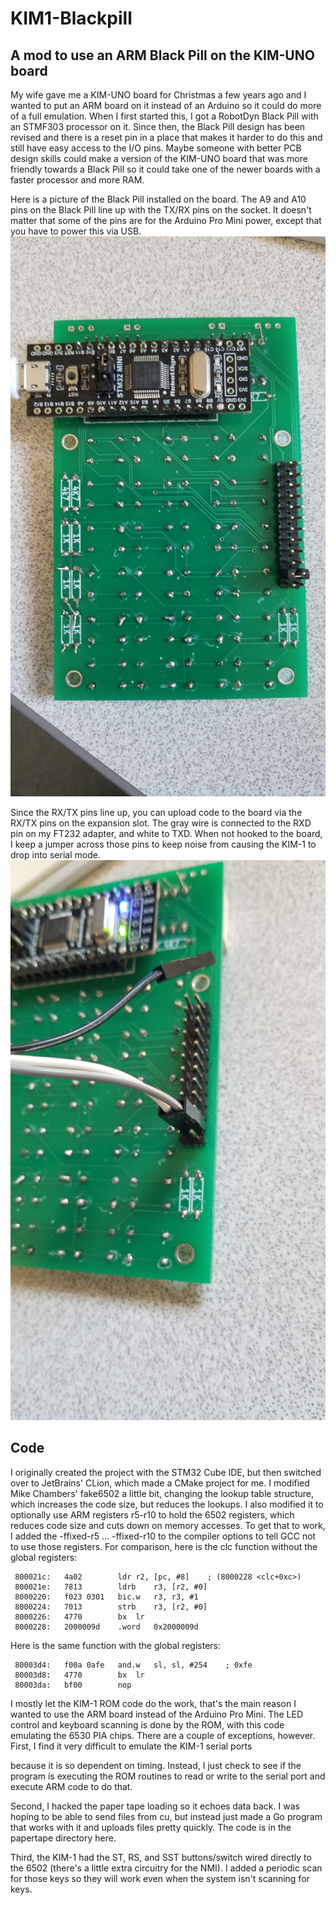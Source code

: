 # KIM1-Blackpill
## A mod to use an ARM Black Pill on the KIM-UNO board

My wife gave me a KIM-UNO board for Christmas a few years ago and
I wanted to put an ARM board on it instead of an Arduino so it could
do more of a full emulation. When I first started this, I got a RobotDyn
Black Pill with an STMF303 processor on it. Since then, the Black Pill
design has been revised and there is a reset pin in a place that
makes it harder to do this and still have easy access to the I/O pins.
Maybe someone with better PCB design skills could make a version of 
the KIM-UNO board that was more friendly towards a Black Pill so it
could take one of the newer boards with a faster processor and more RAM.

Here is a picture of the Black Pill installed on the board. The A9
and A10 pins on the Black Pill line up with the TX/RX pins on the
socket. It doesn't matter that some of the pins are for the Arduino
Pro Mini power, except that you have to power this via USB.
![RobotDyn Black Pill on KIM-UNO](images/kim1_uno_back.jpg)

Since the RX/TX pins line up, you can upload code to the board 
via the RX/TX pins on the expansion slot. The gray wire is connected
to the RXD pin on my FT232 adapter, and white to TXD. When not hooked
to the board, I keep a jumper across those pins to keep noise from
causing the KIM-1 to drop into serial mode.
![RX/TX connection](images/kim1_rxtx.jpg)

## Code
I originally created the project with the STM32 Cube IDE, but then
switched over to JetBrains' CLion, which made a CMake project for me.
I modified Mike Chambers' fake6502 a little bit, changing the lookup
table structure, which increases the code size, but reduces the lookups.
I also modified it to optionally use ARM registers r5-r10 to hold the
6502 registers, which reduces code size and cuts down on memory
accesses. To get that to work, I added the -ffixed-r5 ... -ffixed-r10
to the compiler options to tell GCC not to use those registers.
For comparison, here is the clc function without the global registers:
```
 800021c:	4a02      	ldr	r2, [pc, #8]	; (8000228 <clc+0xc>)
 800021e:	7813      	ldrb	r3, [r2, #0]
 8000220:	f023 0301 	bic.w	r3, r3, #1
 8000224:	7013      	strb	r3, [r2, #0]
 8000226:	4770      	bx	lr
 8000228:	2000009d 	.word	0x2000009d
```
Here is the same function with the global registers:
```
 80003d4:	f00a 0afe 	and.w	sl, sl, #254	; 0xfe
 80003d8:	4770      	bx	lr
 80003da:	bf00      	nop
```

I mostly let the KIM-1 ROM code do the work, that's the main reason
I wanted to use the ARM board instead of the Arduino Pro Mini. The
LED control and keyboard scanning is done by the ROM, with this code
emulating the 6530 PIA chips. There are a couple of exceptions, however.
First, I find it very difficult to emulate the KIM-1 serial ports

because it is so dependent on timing. Instead, I just check to see
if the program is executing the ROM routines to read or write to the
serial port and execute ARM code to do that.

Second, I hacked the
paper tape loading so it echoes data back. I was hoping to be able
to send files from cu, but instead just made a Go program that works
with it and uploads files pretty quickly. The code is in the papertape
directory here.

Third, the KIM-1 had the ST, RS, and SST buttons/switch wired directly
to the 6502 (there's a little extra circuitry for the NMI). I added
a periodic scan for those keys so they will work even when the
system isn't scanning for keys.
